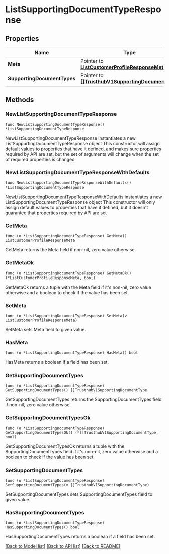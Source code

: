 # ListSupportingDocumentTypeResponse

## Properties

Name | Type | Description | Notes
------------ | ------------- | ------------- | -------------
**Meta** | Pointer to [**ListCustomerProfileResponseMeta**](ListCustomerProfileResponse_meta.md) |  | [optional] 
**SupportingDocumentTypes** | Pointer to [**[]TrusthubV1SupportingDocumentType**](TrusthubV1SupportingDocumentType.md) |  | [optional] 

## Methods

### NewListSupportingDocumentTypeResponse

`func NewListSupportingDocumentTypeResponse() *ListSupportingDocumentTypeResponse`

NewListSupportingDocumentTypeResponse instantiates a new ListSupportingDocumentTypeResponse object
This constructor will assign default values to properties that have it defined,
and makes sure properties required by API are set, but the set of arguments
will change when the set of required properties is changed

### NewListSupportingDocumentTypeResponseWithDefaults

`func NewListSupportingDocumentTypeResponseWithDefaults() *ListSupportingDocumentTypeResponse`

NewListSupportingDocumentTypeResponseWithDefaults instantiates a new ListSupportingDocumentTypeResponse object
This constructor will only assign default values to properties that have it defined,
but it doesn't guarantee that properties required by API are set

### GetMeta

`func (o *ListSupportingDocumentTypeResponse) GetMeta() ListCustomerProfileResponseMeta`

GetMeta returns the Meta field if non-nil, zero value otherwise.

### GetMetaOk

`func (o *ListSupportingDocumentTypeResponse) GetMetaOk() (*ListCustomerProfileResponseMeta, bool)`

GetMetaOk returns a tuple with the Meta field if it's non-nil, zero value otherwise
and a boolean to check if the value has been set.

### SetMeta

`func (o *ListSupportingDocumentTypeResponse) SetMeta(v ListCustomerProfileResponseMeta)`

SetMeta sets Meta field to given value.

### HasMeta

`func (o *ListSupportingDocumentTypeResponse) HasMeta() bool`

HasMeta returns a boolean if a field has been set.

### GetSupportingDocumentTypes

`func (o *ListSupportingDocumentTypeResponse) GetSupportingDocumentTypes() []TrusthubV1SupportingDocumentType`

GetSupportingDocumentTypes returns the SupportingDocumentTypes field if non-nil, zero value otherwise.

### GetSupportingDocumentTypesOk

`func (o *ListSupportingDocumentTypeResponse) GetSupportingDocumentTypesOk() (*[]TrusthubV1SupportingDocumentType, bool)`

GetSupportingDocumentTypesOk returns a tuple with the SupportingDocumentTypes field if it's non-nil, zero value otherwise
and a boolean to check if the value has been set.

### SetSupportingDocumentTypes

`func (o *ListSupportingDocumentTypeResponse) SetSupportingDocumentTypes(v []TrusthubV1SupportingDocumentType)`

SetSupportingDocumentTypes sets SupportingDocumentTypes field to given value.

### HasSupportingDocumentTypes

`func (o *ListSupportingDocumentTypeResponse) HasSupportingDocumentTypes() bool`

HasSupportingDocumentTypes returns a boolean if a field has been set.


[[Back to Model list]](../README.md#documentation-for-models) [[Back to API list]](../README.md#documentation-for-api-endpoints) [[Back to README]](../README.md)


